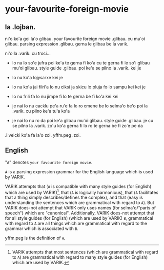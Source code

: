 # your-favourite-foreign-movie

## la .lojban.
ni'o ko'a goi la'o glibau. your favourite foreign movie .glibau. cu mu'oi glibau. parsing expression .glibau. gerna le glibau be la varik.

ni'o la .varik. cu troci...

* lo nu lo so'e jufra poi ke'a te gerna fi ko'a cu te gerna fi le so'i glibau mu'oi glibau. style guide .glibau. poi ke'a se pilno la .varik. kei je

* lo nu ko'a lojysarxe kei je

* lo nu ko'a jai filri'a lo nu ciksi ja skicu lo pluja fo lo sampu kei kei je

* lo nu frili fa lo nu jimpe fi lo te gerna be fi ko'a kei kei

* je nai lo nu cacklu pe'a ru'e fa lo ro cmene be lo selma'o be'o poi la .varik. cu pilno ke'a tu'a ko'a

* je nai lo nu ro da poi ke'a glibau mu'oi glibau. style guide .glibau. je cu se pilno la .varik. zo'u ko'a gerna fi lo ro te gerna be fi zo'e pe da

.i velcki ko'a fa la'o zoi. yffm.peg .zoi.

## English
"`A`" denotes `your favourite foreign movie`.

`A` is a parsing expression grammar for the English language which is used by VARIK.

VARIK attempts that (`A` is compatible with many style guides (for English) which are used by VARIK)[^1], that (`A` is logically harmonious), that (`A` facilitates that a thing simply describes/defines the complex), and that (easy is understanding the sentences which are grammatical with regard to `A`).  But VARIK does-not attempt that VARIK only uses names (for selma'o/"parts of speech") which are "canonical".
  Additionally, VARIK does-not attempt that for all style guides (for English) (which are used by VARIK) `B`, grammatical with regard to `A` are all things which are grammatical with regard to the grammar which is associated with `B`.

yffm.peg is the definition of `A`.

[^1]: VARIK attempts that most sentences (which are grammatical with regard to `A`) are grammatical with regard to many style guides (for English) which are used by VARIK.
